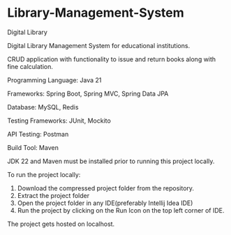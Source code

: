 # Library-Management-System
Digital Library

Digital Library Management System for educational institutions.

CRUD application with functionality to issue and return books along with fine calculation.

Programming Language: Java 21

Frameworks: Spring Boot, Spring MVC, Spring Data JPA

Database: MySQL, Redis

Testing Frameworks: JUnit, Mockito

API Testing: Postman

Build Tool: Maven

JDK 22 and Maven must be installed prior to running this project locally.

To run the project locally:
1. Download the compressed project folder from the repository.
2. Extract the project folder
3. Open the project folder in any IDE(preferably Intellij Idea IDE)
4. Run the project by clicking on the Run Icon on the top left corner of IDE.

The project gets hosted on localhost.
